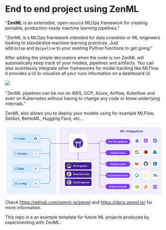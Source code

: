 # End to end project using ZenML

"**ZenML** is an extensible, open-source MLOps framework for creating portable, production-ready machine learning pipelines."

"ZenML is a MLOps framework intended for data scientists or ML engineers looking to standardize machine learning practices. Just add `@step` and `@pipeline` to your existing Python functions to get going."

After adding the simple decorators when the code is run ZenML will automatically keep track of your models, pipelines and artifacts. You can also seamlessly integrate other frameworks for model tracking like MLFlow. It provides a UI to visualize all your runs information on a dashboard UI.

![](readme_basic_pipeline.gif)

"ZenML pipelines can be run on AWS, GCP, Azure, Airflow, Kubeflow and even on Kubernetes without having to change any code or know underlying internals."

ZenML also allows you to deploy your models using for example MLFlow, Seldon, BentoML, Hugging Face, etc...

![](integrations.png)

Check https://github.com/zenml-io/zenml and https://docs.zenml.io/ for more information.

This repo is a an example template for future ML projects produced by experimenting with ZenML.


